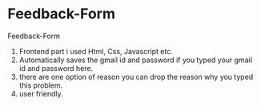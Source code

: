 # Feedback-Form
Feedback-Form
1. Frontend part i used Html, Css, Javascript etc.
2. Automatically saves the gmail id and password if you typed your gmail id and password here.
3. there are one option of reason you can drop the reason why you typed this problem.
4. user friendly.
